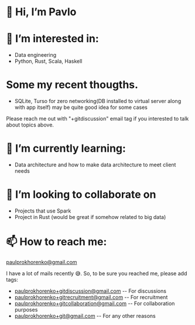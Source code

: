 # 👋 Hi, I’m Pavlo 
#  👀 I’m interested in:
  - Data engineering
  - Python, Rust, Scala, Haskell
  
# Some my recent thougths.
  - SQLite, Turso for zero networking(DB installed to virtual server along with app itself) may be quite good idea for some cases

  Please reach me out with "+gitdiscussion" email tag if you interested to talk about topics above.

# 🌱 I’m currently learning:
  - Data architecture and how to make data architecture to meet client needs

# 💞️ I’m looking to collaborate on
  - Projects that use Spark
  - Project in Rust (would be great if somehow related to big data)


# 📫 How to reach me:
  paulprokhorenko@gmail.com
  
  I have a lot of mails recently :sweat_smile:. So, to be sure you reached me, please add tags:
   - paulprokhorenko+gitdiscussion@gmail.com -- For discussions
   - paulprokhorenko+gitrecruitment@gmail.com -- For recruitment
   - paulprokhorenko+gitcollaboration@gmail.com -- For collaboration purposes
   - paulprokhorenko+git@gmail.com -- For any other reasons

<!---
alpalg/alpalg is a ✨ special ✨ repository because its `README.md` (this file) appears on your GitHub profile.
You can click the Preview link to take a look at your changes.
--->
